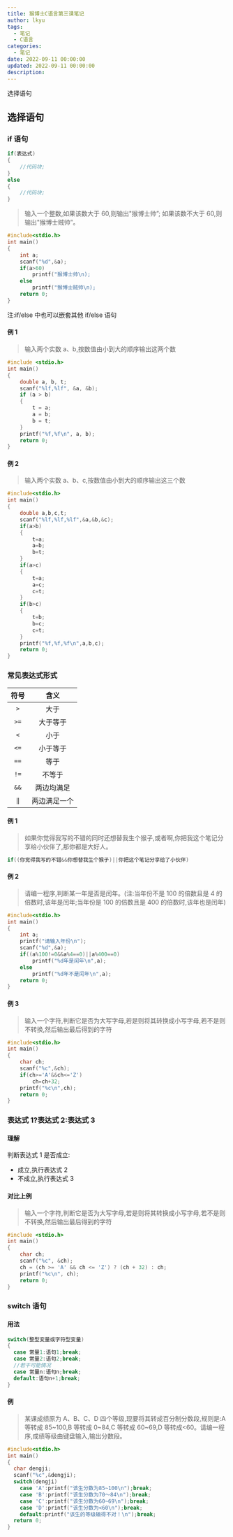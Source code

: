 ```yaml
---
title: 猴博士C语言第三课笔记
author: lkyu
tags:
  - 笔记
  - C语言
categories:
  - 笔记
date: 2022-09-11 00:00:00
updated: 2022-09-11 00:00:00
description:
---
```


选择语句

<!-- more -->

## 选择语句

### if 语句

```c
if(表达式)
{
    //代码块;
}
else
{
    //代码块;
}
```

> 输入一个整数,如果该数大于 60,则输出"猴博士帅”;
> 如果该数不大于 60,则输出"猴博士贼帅”。

```c
#include<stdio.h>
int main()
{
    int a;
    scanf("%d",&a);
    if(a>60)
        printf("猴博士帅\n);
    else
        printf("猴博士贼帅\n);
    return 0;
}
```

注:if/else 中也可以嵌套其他 if/else 语句

#### 例 1

> 输入两个实数 a、b,按数值由小到大的顺序输出这两个数

```c
#include <stdio.h>
int main()
{
    double a, b, t;
    scanf("%lf,%lf", &a, &b);
    if (a > b)
    {
        t = a;
        a = b;
        b = t;
    }
    printf("%f,%f\n", a, b);
    return 0;
}
```

#### 例 2

> 输入两个实数 a、b、c,按数值由小到大的顺序输出这三个数

```c
#include<stdio.h>
int main()
{
    double a,b,c,t;
    scanf("%lf,%lf,%lf",&a,&b,&c);
    if(a>b)
    {
        t=a;
        a=b;
        b=t;
    }
    if(a>c)
    {
        t=a;
        a=c;
        c=t;
    }
    if(b>c)
    {
        t=b;
        b=c;
        c=t;
    }
    printf("%f,%f,%f\n",a,b,c);
    return 0;
}
```

### 常见表达式形式

| 符号 |     含义     |
| :--: | :----------: |
| `>`  |     大于     |
| `>=` |   大于等于   |
| `<`  |     小于     |
| `<=` |   小于等于   |
| `==` |     等于     |
| `!=` |    不等于    |
| `&&` |  两边均满足  |
| `‖`  | 两边满足一个 |

#### 例 1

> 如果你觉得我写的不错的同时还想替我生个猴子,或者啊,你把我这个笔记分享给小伙伴了,那你都是大好人。

```c
if((你觉得我写的不错&&你想替我生个猴子)||你把这个笔记分享给了小伙伴)
```

#### 例 2

> 请编一程序,判断某一年是否是闰年。(注:当年份不是 100 的倍数且是 4 的倍数时,该年是闰年;当年份是 100 的倍数且是 400 的倍数时,该年也是闰年)

```c
#include<stdio.h>
int main()
{
    int a;
    printf("请输入年份\n");
    scanf("%d",&a);
    if((a%100!=0&&a%4==0)||a%400==0)
        printf("%d年是闰年\n",a);
    else
        printf("%d年不是闰年\n",a);
    return 0;
}
```

#### 例 3

> 输入一个字符,判断它是否为大写字母,若是则将其转换成小写字母,若不是则不转换,然后输出最后得到的字符

```c
#include<stdio.h>
int main()
{
    char ch;
    scanf("%c",&ch);
    if(ch>='A'&&ch<='Z')
        ch=ch+32;
    printf("%c\n",ch);
    return 0;
}
```

### 表达式 1?表达式 2:表达式 3

#### 理解

判断表达式 1 是否成立:

- 成立,执行表达式 2
- 不成立,执行表达式 3

#### 对比上例

> 输入一个字符,判断它是否为大写字母,若是则将其转换成小写字母,若不是则不转换,然后输出最后得到的字符

```c
#include <stdio.h>
int main()
{
    char ch;
    scanf("%c", &ch);
    ch = (ch >= 'A' && ch <= 'Z') ? (ch + 32) : ch;
    printf("%c\n", ch);
    return 0;
}
```

### switch 语句

#### 用法

```c
switch(整型变量或字符型变量)
{
  case 常量1:语句1;break;
  case 常量2:语句2;break;
  //若干可能情况
  case 常量n:语句n;break;
  default:语句n+1;break;
}
```

#### 例

> 某课成绩原为 A、B、C、D 四个等级,现要将其转成百分制分数段,规则是:A 等转成 85~100,B 等转成 0~84,C 等转成 60~69,D 等转成<60。请编一程序,成绩等级由键盘输入,输出分数段。

```c
#include<stdio.h>
int main()
{
  char dengji;
  scanf("%c",&dengji);
  switch(dengji)
    case 'A':printf("该生分数为85~100\n");break;
    case 'B':printf("该生分数为70～84\n");break;
    case 'C':printf("该生分数为60~69\n");break;
    case 'D':printf("该生分数为<60\n");break;
    default:printf("该生的等级输得不对！\n");break;
  return 0;
}
```
